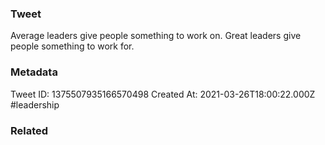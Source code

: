 ### Tweet
Average leaders give people something to work on. Great leaders give people something to work for.

### Metadata
Tweet ID: 1375507935166570498
Created At: 2021-03-26T18:00:22.000Z
#leadership

### Related

